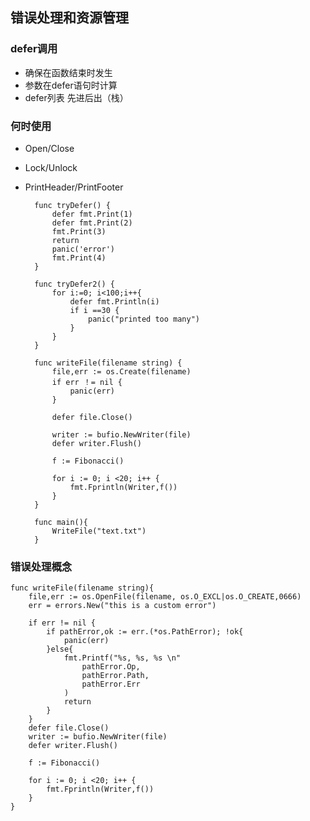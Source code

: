 ## 错误处理和资源管理 ##

### defer调用 ###

- 确保在函数结束时发生
- 参数在defer语句时计算
- defer列表 先进后出（栈）

### 何时使用 ###

- Open/Close
- Lock/Unlock
- PrintHeader/PrintFooter


	    func tryDefer() {
			defer fmt.Print(1)
			defer fmt.Print(2)
			fmt.Print(3)
			return
			panic('error')	
			fmt.Print(4)
		}
	
		func tryDefer2() {
			for i:=0; i<100;i++{
				defer fmt.Println(i)
				if i ==30 {
					panic("printed too many")
				}
			}
		}

		func writeFile(filename string) {
			file,err := os.Create(filename)
			if err ！= nil {
				panic(err)
			}
	
			defer file.Close()
			
			writer := bufio.NewWriter(file)
			defer writer.Flush()
	
			f := Fibonacci()
	
			for i := 0; i <20; i++ {
				fmt.Fprintln(Writer,f())
			}
		}
	
		func main(){
			WriteFile("text.txt")
		}

### 错误处理概念 ###

    func writeFile(filename string){
		file,err := os.OpenFile(filename, os.O_EXCL|os.O_CREATE,0666)
		err = errors.New("this is a custom error")

		if err != nil {
			if pathError,ok := err.(*os.PathError); !ok{
				panic(err)
			}else{
				fmt.Printf("%s, %s, %s \n"
					pathError.Op,
					pathError.Path,
					pathError.Err
				)
				return
			}
		}
		defer file.Close()
		writer := bufio.NewWriter(file)
		defer writer.Flush()

		f := Fibonacci()

		for i := 0; i <20; i++ {
			fmt.Fprintln(Writer,f())
		}
	}



	